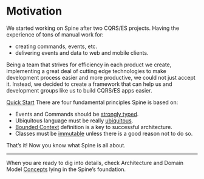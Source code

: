 # Motivation

We started working on Spine after two CQRS/ES projects. Having the experience
of tons of manual work for:
- creating commands, events, etc.
- delivering events and data to web and mobile clients.

Being a team that strives for efficiency in each product we create, implementing a great deal of cutting edge technologies to make development process easier and more productive, we could not just accept it.
Instead, we decided to create a framework that can help us and development groups like us to build CQRS/ES apps easier.

[Quick Start](getting-started/index.md)
There are four fundamental principles Spine is based on:
* Events and Commands should be [strongly typed](/motivation/strongly-typed.md). 
* Ubiquitous language must be really [ubiquitous](/motivation/ubiquitous-language.md).
* [Bounded Context](/motivation/bounded-context.md) definition is a key to successful architecture.
* Classes must be [immutable](/motivation/immutability.md) unless there is a
good reason not to do so.

That’s it! Now you know what Spine is  all about. 

---
When you are ready to dig into details, check  Architecture and Domain Model [Concepts](/concepts.md) lying in the Spine’s foundation.